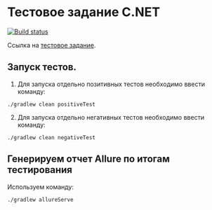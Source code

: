 # Тестовое задание C.NET
[![Build status](https://ci.appveyor.com/api/projects/status/cuwnmvykhqfhtbx8?svg=true)](https://ci.appveyor.com/project/Yuditskiy-o/cnett-test-task)

Ссылка на [тестовое задание](https://github.com/Yuditskiy-o/CNETT-test-task/blob/main/src/test/java/app/documents/Task.md).

## Запуск тестов.
1. Для запуска отдельно позитивных тестов необходимо ввести команду:

```
./gradlew clean positiveTest
```

2. Для запуска отдельно негативных тестов необходимо ввести команду:

```
./gradlew clean negativeTest
```

## Генерируем отчет Allure по итогам тестирования

Используем команду:
```
./gradlew allureServe
```
